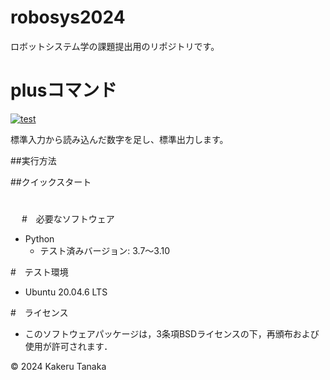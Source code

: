 # robosys2024

ロボットシステム学の課題提出用のリポジトリです。

# plusコマンド
[![test](https://github.com/TanakaKakeru/robosys2024/actions/workflows/test.yml/badge.svg)](https://github.com/TanakaKakeru/robosys2024/actions/workflows/test.yml)

標準入力から読み込んだ数字を足し、標準出力します。

##実行方法

##クイックスタート

# 

　
#　必要なソフトウェア
- Python
  - テスト済みバージョン: 3.7～3.10

#　テスト環境
- Ubuntu 20.04.6 LTS

#　ライセンス
- このソフトウェアパッケージは，3条項BSDライセンスの下，再頒布および使用が許可されます．

© 2024 Kakeru Tanaka
